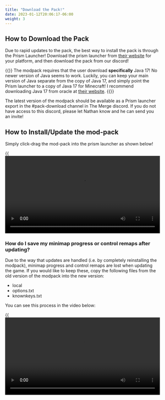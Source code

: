 ```yaml
---
title: "Download the Pack!"
date: 2023-01-12T20:06:17-06:00
weight: 3
---
```


## How to Download the Pack
 
Due to rapid updates to the pack, the best way to install the pack is through the Prism Launcher!  Download the prism launcher from [their website](https://prismlauncher.org) for your platform, and then download the pack from our discord!

{{<hint type="important" title="Watch out!">}}
The modpack requires that the user download **specifically** Java 17!  No newer version of Java seems to work.  Luckily, you can keep your main version of Java separate from the copy of Java 17, and simply point the Prism launcher to a copy of Java 17 for Minecraft!  I recommend downloading Java 17 from oracle at [their website](https://www.oracle.com/java/technologies/javase/jdk17-archive-downloads.html).
{{</hint>}}

The latest version of the modpack should be available as a Prism launcher export in the #pack-download channel in The Merge discord.  If you do not have access to this discord, please let Nathan know and he can send you an invite!

## How to Install/Update the mod-pack

Simply click-drag the mod-pack into the prism launcher as shown below!

{{<video width="100%" src="/img/InstallModpack.mp4">}}

### How do I save my minimap progress or control remaps after updating?

Due to the way that updates are handled (i.e. by completely reinstalling the modpack), minimap progress and control remaps are lost when updating the game.  If you would like to keep these, copy the following files from the old version of the modpack into the new version:

- local
- options.txt
- knownkeys.txt

You can see this process in the video below:

{{<video width="100%" src="/img/KeepMapAndKeybinds.mp4">}}

